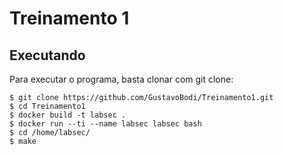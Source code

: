 # Treinamento 1
## Executando
Para executar o programa, basta clonar com git clone:
```
$ git clone https://github.com/GustavoBodi/Treinamento1.git
$ cd Treinamento1
$ docker build -t labsec .
$ docker run --ti --name labsec labsec bash
$ cd /home/labsec/
$ make
```

